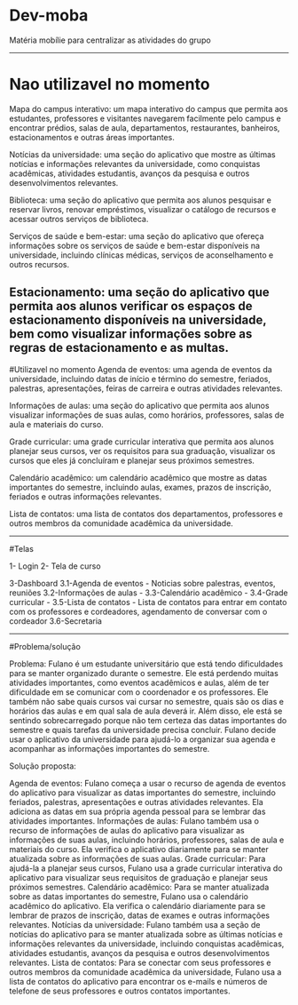 # Dev-moba
Matéria mobílie para centralizar as atividades do grupo

---------------------------------

# Nao utilizavel no momento 
Mapa do campus interativo: um mapa interativo do campus que permita aos estudantes, professores e visitantes navegarem facilmente pelo campus e encontrar prédios, salas de aula, departamentos, restaurantes, banheiros, estacionamentos e outras áreas importantes.


Notícias da universidade: uma seção do aplicativo que mostre as últimas notícias e informações relevantes da universidade, como conquistas acadêmicas, atividades estudantis, avanços da pesquisa e outros desenvolvimentos relevantes.

Biblioteca: uma seção do aplicativo que permita aos alunos pesquisar e reservar livros, renovar empréstimos, visualizar o catálogo de recursos e acessar outros serviços de biblioteca.

Serviços de saúde e bem-estar: uma seção do aplicativo que ofereça informações sobre os serviços de saúde e bem-estar disponíveis na universidade, incluindo clínicas médicas, serviços de aconselhamento e outros recursos.

Estacionamento: uma seção do aplicativo que permita aos alunos verificar os espaços de estacionamento disponíveis na universidade, bem como visualizar informações sobre as regras de estacionamento e as multas.
--------------------------------------------------------------------------------------------------------------

#Utilizavel no momento
Agenda de eventos: uma agenda de eventos da universidade, incluindo datas de início e término do semestre, feriados, palestras, apresentações, feiras de carreira e outras atividades relevantes.

Informações de aulas: uma seção do aplicativo que permita aos alunos visualizar informações de suas aulas, como horários, professores, salas de aula e materiais do curso.

Grade curricular: uma grade curricular interativa que permita aos alunos planejar seus cursos, ver os requisitos para sua graduação, visualizar os cursos que eles já concluíram e planejar seus próximos semestres.

Calendário acadêmico: um calendário acadêmico que mostre as datas importantes do semestre, incluindo aulas, exames, prazos de inscrição, feriados e outras informações relevantes.

Lista de contatos: uma lista de contatos dos departamentos, professores e outros membros da comunidade acadêmica da universidade.


---------------------------------------------
#Telas

1- Login
2- Tela de curso

3-Dashboard
    3.1-Agenda de eventos - Noticias sobre palestras, eventos, reuniões
    3.2-Informações de aulas - 
    3.3-Calendário acadêmico - 
    3.4-Grade curricular - 
    3.5-Lista de contatos - Lista de contatos para entrar em contato com os professores e cordeadores, agendamento de conversar com o cordeador
    3.6-Secretaria

------------------------------------------------------------------------------------------------------------
#Problema/solução

Problema: Fulano é um estudante universitário que está tendo dificuldades para se manter organizado durante o semestre. Ele está perdendo muitas atividades importantes, como eventos acadêmicos e aulas, além de ter dificuldade em se comunicar com o coordenador e os professores. Ele também não sabe quais cursos vai cursar no semestre, quais são os dias e horários das aulas e em qual sala de aula deverá ir. Além disso, ele está se sentindo sobrecarregado porque não tem certeza das datas importantes do semestre e quais tarefas da universidade precisa concluir. Fulano decide usar o aplicativo da universidade para ajudá-lo a organizar sua agenda e acompanhar as informações importantes do semestre.



Solução proposta:

Agenda de eventos: Fulano começa a usar o recurso de agenda de eventos do aplicativo para visualizar as datas importantes do semestre, incluindo feriados, palestras, apresentações e outras atividades relevantes. Ela adiciona as datas em sua própria agenda pessoal para se lembrar das atividades importantes.
Informações de aulas: Fulano também usa o recurso de informações de aulas do aplicativo para visualizar as informações de suas aulas, incluindo horários, professores, salas de aula e materiais do curso. Ela verifica o aplicativo diariamente para se manter atualizada sobre as informações de suas aulas.
Grade curricular: Para ajudá-la a planejar seus cursos, Fulano usa a grade curricular interativa do aplicativo para visualizar seus requisitos de graduação e planejar seus próximos semestres.
Calendário acadêmico: Para se manter atualizada sobre as datas importantes do semestre, Fulano usa o calendário acadêmico do aplicativo. Ela verifica o calendário diariamente para se lembrar de prazos de inscrição, datas de exames e outras informações relevantes.
Notícias da universidade: Fulano também usa a seção de notícias do aplicativo para se manter atualizada sobre as últimas notícias e informações relevantes da universidade, incluindo conquistas acadêmicas, atividades estudantis, avanços da pesquisa e outros desenvolvimentos relevantes.
Lista de contatos: Para se conectar com seus professores e outros membros da comunidade acadêmica da universidade, Fulano usa a lista de contatos do aplicativo para encontrar os e-mails e números de telefone de seus professores e outros contatos importantes.
